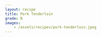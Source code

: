 ```yaml
---
layout: recipe
title: Pork Tenderloin
grade: B
images:
    - /assets/recipes/pork-tenderloin.jpeg
---
```

<!-- stub -->
<!-- endstub -->
